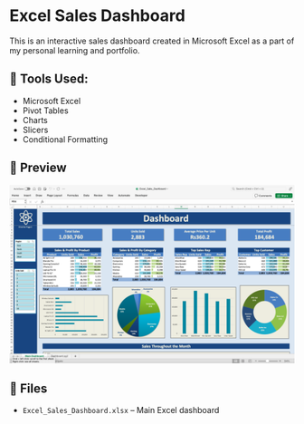 # Excel Sales Dashboard
This is an interactive sales dashboard created in Microsoft Excel as a part of my personal learning and portfolio.

## 🔧 Tools Used:
- Microsoft Excel
- Pivot Tables
- Charts
- Slicers
- Conditional Formatting

## 📸 Preview
![Dashboard Preview](Dashboard_Preview.png)

## 📁 Files
- `Excel_Sales_Dashboard.xlsx` – Main Excel dashboard
  

